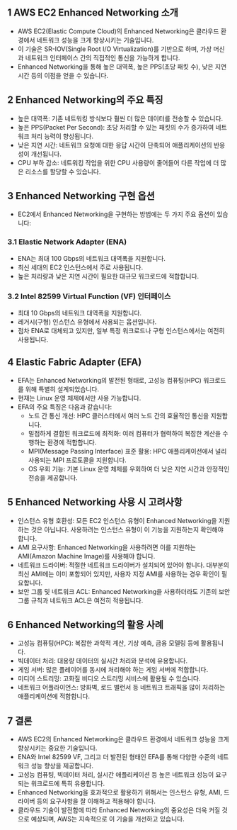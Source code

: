 ## 1 AWS EC2 Enhanced Networking 소개

- AWS EC2(Elastic Compute Cloud)의 Enhanced Networking은 클라우드 환경에서 네트워크 성능을 크게 향상시키는 기술입니다.
- 이 기술은 SR-IOV(Single Root I/O Virtualization)를 기반으로 하며, 가상 머신과 네트워크 인터페이스 간의 직접적인 통신을 가능하게 합니다.
- Enhanced Networking을 통해 높은 대역폭, 높은 PPS(초당 패킷 수), 낮은 지연 시간 등의 이점을 얻을 수 있습니다.



## 2 Enhanced Networking의 주요 특징

- 높은 대역폭: 기존 네트워킹 방식보다 훨씬 더 많은 데이터를 전송할 수 있습니다.
- 높은 PPS(Packet Per Second): 초당 처리할 수 있는 패킷의 수가 증가하여 네트워크 처리 능력이 향상됩니다.
- 낮은 지연 시간: 네트워크 요청에 대한 응답 시간이 단축되어 애플리케이션의 반응성이 개선됩니다.
- CPU 부하 감소: 네트워킹 작업을 위한 CPU 사용량이 줄어들어 다른 작업에 더 많은 리소스를 할당할 수 있습니다.



## 3 Enhanced Networking 구현 옵션

- EC2에서 Enhanced Networking을 구현하는 방법에는 두 가지 주요 옵션이 있습니다:



### 3.1 Elastic Network Adapter (ENA)

- ENA는 최대 100 Gbps의 네트워크 대역폭을 지원합니다.
- 최신 세대의 EC2 인스턴스에서 주로 사용됩니다.
- 높은 처리량과 낮은 지연 시간이 필요한 대규모 워크로드에 적합합니다.



### 3.2 Intel 82599 Virtual Function (VF) 인터페이스

- 최대 10 Gbps의 네트워크 대역폭을 지원합니다.
- 레거시(구형) 인스턴스 유형에서 사용되는 옵션입니다.
- 점차 ENA로 대체되고 있지만, 일부 특정 워크로드나 구형 인스턴스에서는 여전히 사용됩니다.



## 4 Elastic Fabric Adapter (EFA)

- EFA는 Enhanced Networking의 발전된 형태로, 고성능 컴퓨팅(HPC) 워크로드를 위해 특별히 설계되었습니다.
- 현재는 Linux 운영 체제에서만 사용 가능합니다.
- EFA의 주요 특징은 다음과 같습니다:
	- 노드 간 통신 개선: HPC 클러스터에서 여러 노드 간의 효율적인 통신을 지원합니다.
	- 밀접하게 결합된 워크로드에 최적화: 여러 컴퓨터가 협력하여 복잡한 계산을 수행하는 환경에 적합합니다.
	- MPI(Message Passing Interface) 표준 활용: HPC 애플리케이션에서 널리 사용되는 MPI 프로토콜을 지원합니다.
	- OS 우회 기능: 기본 Linux 운영 체제를 우회하여 더 낮은 지연 시간과 안정적인 전송을 제공합니다.



## 5 Enhanced Networking 사용 시 고려사항

- 인스턴스 유형 호환성: 모든 EC2 인스턴스 유형이 Enhanced Networking을 지원하는 것은 아닙니다. 사용하려는 인스턴스 유형이 이 기능을 지원하는지 확인해야 합니다.
- AMI 요구사항: Enhanced Networking을 사용하려면 이를 지원하는 AMI(Amazon Machine Image)를 사용해야 합니다.
- 네트워크 드라이버: 적절한 네트워크 드라이버가 설치되어 있어야 합니다. 대부분의 최신 AMI에는 이미 포함되어 있지만, 사용자 지정 AMI를 사용하는 경우 확인이 필요합니다.
- 보안 그룹 및 네트워크 ACL: Enhanced Networking을 사용하더라도 기존의 보안 그룹 규칙과 네트워크 ACL은 여전히 적용됩니다.



## 6 Enhanced Networking의 활용 사례

- 고성능 컴퓨팅(HPC): 복잡한 과학적 계산, 기상 예측, 금융 모델링 등에 활용됩니다.
- 빅데이터 처리: 대용량 데이터의 실시간 처리와 분석에 유용합니다.
- 게임 서버: 많은 플레이어를 동시에 처리해야 하는 게임 서버에 적합합니다.
- 미디어 스트리밍: 고화질 비디오 스트리밍 서비스에 활용될 수 있습니다.
- 네트워크 어플라이언스: 방화벽, 로드 밸런서 등 네트워크 트래픽을 많이 처리하는 애플리케이션에 적합합니다.



## 7 결론

- AWS EC2의 Enhanced Networking은 클라우드 환경에서 네트워크 성능을 크게 향상시키는 중요한 기술입니다.
- ENA와 Intel 82599 VF, 그리고 더 발전된 형태인 EFA를 통해 다양한 수준의 네트워크 성능 향상을 제공합니다.
- 고성능 컴퓨팅, 빅데이터 처리, 실시간 애플리케이션 등 높은 네트워크 성능이 요구되는 워크로드에 특히 유용합니다.
- Enhanced Networking을 효과적으로 활용하기 위해서는 인스턴스 유형, AMI, 드라이버 등의 요구사항을 잘 이해하고 적용해야 합니다.
- 클라우드 기술이 발전함에 따라 Enhanced Networking의 중요성은 더욱 커질 것으로 예상되며, AWS는 지속적으로 이 기술을 개선하고 있습니다.